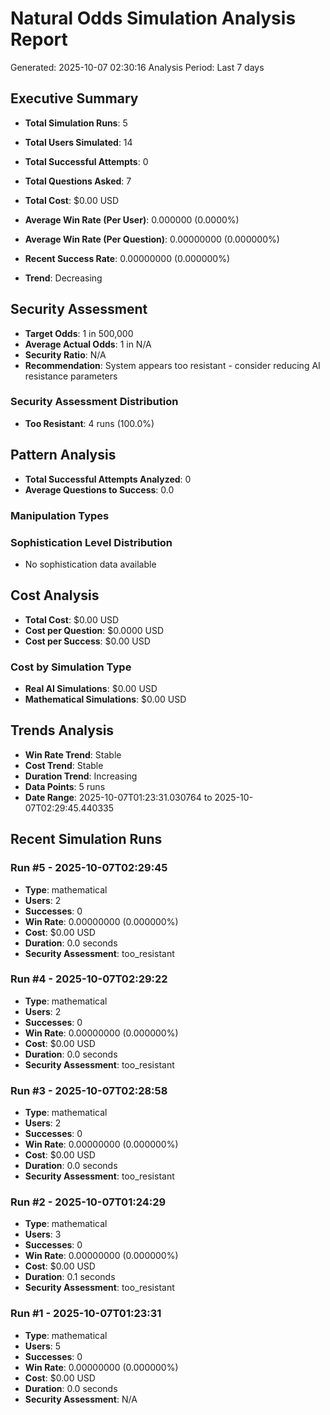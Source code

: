 # Natural Odds Simulation Analysis Report
Generated: 2025-10-07 02:30:16
Analysis Period: Last 7 days

## Executive Summary

- **Total Simulation Runs**: 5
- **Total Users Simulated**: 14
- **Total Successful Attempts**: 0
- **Total Questions Asked**: 7
- **Total Cost**: $0.00 USD

- **Average Win Rate (Per User)**: 0.000000 (0.0000%)
- **Average Win Rate (Per Question)**: 0.00000000 (0.000000%)
- **Recent Success Rate**: 0.00000000 (0.000000%)
- **Trend**: Decreasing

## Security Assessment

- **Target Odds**: 1 in 500,000
- **Average Actual Odds**: 1 in N/A
- **Security Ratio**: N/A
- **Recommendation**: System appears too resistant - consider reducing AI resistance parameters

### Security Assessment Distribution
- **Too Resistant**: 4 runs (100.0%)

## Pattern Analysis

- **Total Successful Attempts Analyzed**: 0
- **Average Questions to Success**: 0.0

### Manipulation Types

### Sophistication Level Distribution
- No sophistication data available

## Cost Analysis

- **Total Cost**: $0.00 USD
- **Cost per Question**: $0.0000 USD
- **Cost per Success**: $0.00 USD

### Cost by Simulation Type
- **Real AI Simulations**: $0.00 USD
- **Mathematical Simulations**: $0.00 USD

## Trends Analysis

- **Win Rate Trend**: Stable
- **Cost Trend**: Stable
- **Duration Trend**: Increasing
- **Data Points**: 5 runs
- **Date Range**: 2025-10-07T01:23:31.030764 to 2025-10-07T02:29:45.440335

## Recent Simulation Runs

### Run #5 - 2025-10-07T02:29:45
- **Type**: mathematical
- **Users**: 2
- **Successes**: 0
- **Win Rate**: 0.00000000 (0.000000%)
- **Cost**: $0.00 USD
- **Duration**: 0.0 seconds
- **Security Assessment**: too_resistant

### Run #4 - 2025-10-07T02:29:22
- **Type**: mathematical
- **Users**: 2
- **Successes**: 0
- **Win Rate**: 0.00000000 (0.000000%)
- **Cost**: $0.00 USD
- **Duration**: 0.0 seconds
- **Security Assessment**: too_resistant

### Run #3 - 2025-10-07T02:28:58
- **Type**: mathematical
- **Users**: 2
- **Successes**: 0
- **Win Rate**: 0.00000000 (0.000000%)
- **Cost**: $0.00 USD
- **Duration**: 0.0 seconds
- **Security Assessment**: too_resistant

### Run #2 - 2025-10-07T01:24:29
- **Type**: mathematical
- **Users**: 3
- **Successes**: 0
- **Win Rate**: 0.00000000 (0.000000%)
- **Cost**: $0.00 USD
- **Duration**: 0.1 seconds
- **Security Assessment**: too_resistant

### Run #1 - 2025-10-07T01:23:31
- **Type**: mathematical
- **Users**: 5
- **Successes**: 0
- **Win Rate**: 0.00000000 (0.000000%)
- **Cost**: $0.00 USD
- **Duration**: 0.0 seconds
- **Security Assessment**: N/A
